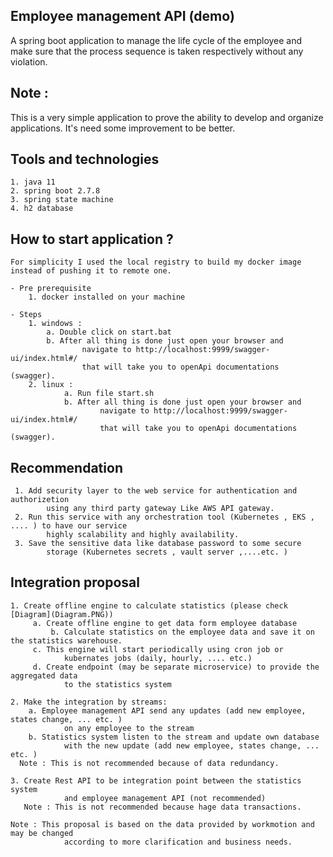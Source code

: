## Employee management API (demo) 
A spring boot application to manage the life cycle of the employee and make sure that the process sequence is taken respectively without any violation. 

## Note : 
This is a very simple application to prove the ability to develop and organize applications.
It's need some improvement to be better.

## Tools and technologies 
	1. java 11
	2. spring boot 2.7.8
	3. spring state machine 
	4. h2 database 

## How to start application ?
    For simplicity I used the local registry to build my docker image instead of pushing it to remote one.  

	- Pre prerequisite
		1. docker installed on your machine  
		
    - Steps	
		1. windows : 
			a. Double click on start.bat
			b. After all thing is done just open your browser and
                    navigate to http://localhost:9999/swagger-ui/index.html#/       
                    that will take you to openApi documentations (swagger).
		2. linux : 
                a. Run file start.sh 
                b. After all thing is done just open your browser and 
                        navigate to http://localhost:9999/swagger-ui/index.html#/ 
                        that will take you to openApi documentations (swagger).

## Recommendation 
	 1. Add security layer to the web service for authentication and authorizetion 
            using any third party gateway Like AWS API gateway.  
	 2. Run this service with any orchestration tool (Kubernetes , EKS , .... ) to have our service 
            highly scalability and highly availability. 
	 3. Save the sensitive data like database password to some secure 
            storage (Kubernetes secrets , vault server ,....etc. ) 

## Integration proposal

	1. Create offline engine to calculate statistics (please check [Diagram](Diagram.PNG)) 
		 a. Create offline engine to get data form employee database
             b. Calculate statistics on the employee data and save it on the statistics warehouse. 
		 c. This engine will start periodically using cron job or 
                kubernates jobs (daily, hourly, .... etc.) 
		 d. Create endpoint (may be separate microservice) to provide the aggregated data 
                to the statistics system
	
	2. Make the integration by streams: 
		a. Employee management API send any updates (add new employee, states change, ... etc. )  
                on any employee to the stream 
		b. Statistics system listen to the stream and update own database 
                with the new update (add new employee, states change, ... etc. )
	  Note : This is not recommended because of data redundancy. 

	3. Create Rest API to be integration point between the statistics system 
                and employee management API (not recommended)
	   Note : This is not recommended because hage data transactions. 
	
    Note : This proposal is based on the data provided by workmotion and may be changed 
                according to more clarification and business needs.


